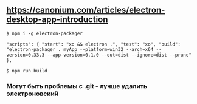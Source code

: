 ## https://canonium.com/articles/electron-desktop-app-introduction

`$ npm i -g electron-packager`

`
  "scripts": {
    "start": "xo && electron .",
    "test": "xo",
    "build": "electron-packager . myApp --platform=win32 --arch=x64 --version=0.33.3 --app-version=0.1.0 --out=dist --ignore=dist --prune"
  },
`

`$ npm run build`

### Могут быть проблемы с .git - лучше удалить электроновский

